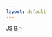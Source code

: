 ```yaml
---
layout: default
---
```

<a class="jsbin-embed" href="http://jsbin.com/UjoCudU/1/embed?html,output">JS Bin</a><script src="http://static.jsbin.com/js/embed.js"></script>
